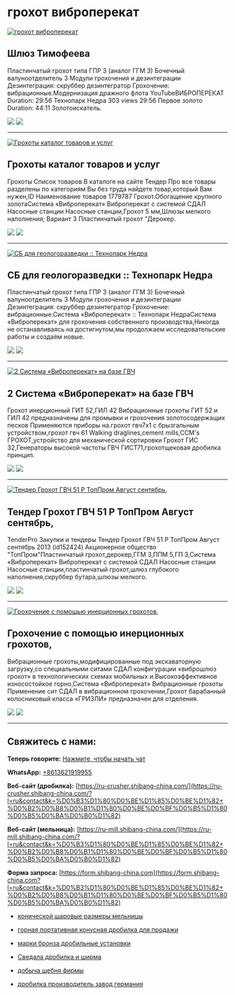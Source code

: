 # грохот виброперекат

<a href="https://swt.shibang-china.com/?l=ru&img&k=%D0%B3%D1%80%D0%BE%D1%85%D0%BE%D1%82+%D0%B2%D0%B8%D0%B1%D1%80%D0%BE%D0%BF%D0%B5%D1%80%D0%B5%D0%BA%D0%B0%D1%82" target="_blank">![грохот виброперекат](http://static.shibang-china.com/all-800x300/648.jpg)</a>

## Шлюз Тимофеева
Пластинчатый грохот типа ГПР 3 (аналог ГГМ 3) Бочечный валуноотделитель 3 Модули грохочения и дезинтеграции Дезинтеграция: скруббер дезинтегратор Грохочение: вибрационные.Модернизация дражного флота YouTubeВИБРОПЕРЕКАТ Duration: 29:56 Технопарк Недра 303 views 29:56 Первое золото Duration: 44:11 Золотоискатель.


<a href="https://whatsapp.shibangsoft.com/WhatsApp.php" target="_blank" title="WhatsApp">![](http://static.shibang-china.com/icon/whatsapp.png)</a> <a href="https://swt.shibang-china.com/?l=ru&icon&k=%D0%B3%D1%80%D0%BE%D1%85%D0%BE%D1%82+%D0%B2%D0%B8%D0%B1%D1%80%D0%BE%D0%BF%D0%B5%D1%80%D0%B5%D0%BA%D0%B0%D1%82" target="_blank">![](http://static.shibang-china.com/icon/chat-ru.png)</a>

---

<a href="https://swt.shibang-china.com/?l=ru&img&k=%D0%B3%D1%80%D0%BE%D1%85%D0%BE%D1%82+%D0%B2%D0%B8%D0%B1%D1%80%D0%BE%D0%BF%D0%B5%D1%80%D0%B5%D0%BA%D0%B0%D1%82" target="_blank">![Грохоты каталог товаров и услуг](http://static.shibang-china.com/all-800x300/1259.jpg)</a>

## Грохоты каталог товаров и услуг
Грохоты Список товаров В каталоге на сайте Тендер Про все товары разделены по категориям Вы без труда найдете товар,который Вам нужен,ID Наименование товаров 1779787 Грохот.Обогащение крупного золотаСистема «Виброперекат» Виброперекат с системой СДАЛ Насосные станции Насосные станции,Грохот 5 мм,Шлюзы мелкого наполнения; Вариант 3 Пластинчатый грохот "Дерокер.


<a href="https://whatsapp.shibangsoft.com/WhatsApp.php" target="_blank" title="WhatsApp">![](http://static.shibang-china.com/icon/whatsapp.png)</a> <a href="https://swt.shibang-china.com/?l=ru&icon&k=%D0%B3%D1%80%D0%BE%D1%85%D0%BE%D1%82+%D0%B2%D0%B8%D0%B1%D1%80%D0%BE%D0%BF%D0%B5%D1%80%D0%B5%D0%BA%D0%B0%D1%82" target="_blank">![](http://static.shibang-china.com/icon/chat-ru.png)</a>

---

<a href="https://swt.shibang-china.com/?l=ru&img&k=%D0%B3%D1%80%D0%BE%D1%85%D0%BE%D1%82+%D0%B2%D0%B8%D0%B1%D1%80%D0%BE%D0%BF%D0%B5%D1%80%D0%B5%D0%BA%D0%B0%D1%82" target="_blank">![СБ для геологоразведки :: Технопарк Недра](http://static.shibang-china.com/all-800x300/1391.jpg)</a>

## СБ для геологоразведки :: Технопарк Недра
Пластинчатый грохот типа ГПР 3 (аналог ГГМ 3) Бочечный валуноотделитель 3 Модули грохочения и дезинтеграции Дезинтеграция: скруббер дезинтегратор Грохочение: вибрационные.Система «Виброперекат» :: Технопарк НедраСистема «Виброперекат» для грохочения собственного производства,Никогда не останавливаясь на достигнутом,мы продолжаем исследовательские работы и создаём новые.


<a href="https://whatsapp.shibangsoft.com/WhatsApp.php" target="_blank" title="WhatsApp">![](http://static.shibang-china.com/icon/whatsapp.png)</a> <a href="https://swt.shibang-china.com/?l=ru&icon&k=%D0%B3%D1%80%D0%BE%D1%85%D0%BE%D1%82+%D0%B2%D0%B8%D0%B1%D1%80%D0%BE%D0%BF%D0%B5%D1%80%D0%B5%D0%BA%D0%B0%D1%82" target="_blank">![](http://static.shibang-china.com/icon/chat-ru.png)</a>

---

<a href="https://swt.shibang-china.com/?l=ru&img&k=%D0%B3%D1%80%D0%BE%D1%85%D0%BE%D1%82+%D0%B2%D0%B8%D0%B1%D1%80%D0%BE%D0%BF%D0%B5%D1%80%D0%B5%D0%BA%D0%B0%D1%82" target="_blank">![2 Система «Виброперекат» на базе ГВЧ](http://static.shibang-china.com/all-800x300/179.jpg)</a>

## 2 Система «Виброперекат» на базе ГВЧ
Грохот инерционный ГИТ 52,ГИЛ 42 Вибрационные грохоты ГИТ 52 и ГИЛ 42 предназначены для промывки и грохочения золотосодержащих песков Применяются приборы на.грохот гвч7х1 с брызгальным устройством,грохот гвч 61 Walking draglines,cement mills,CCM's ГРОХОТ,устройство для механической сортировки Грохот ГИС 32,Генераторы высокой частоты ГВЧ ГИСТ71,грохотщековая дробилка принцип.


<a href="https://whatsapp.shibangsoft.com/WhatsApp.php" target="_blank" title="WhatsApp">![](http://static.shibang-china.com/icon/whatsapp.png)</a> <a href="https://swt.shibang-china.com/?l=ru&icon&k=%D0%B3%D1%80%D0%BE%D1%85%D0%BE%D1%82+%D0%B2%D0%B8%D0%B1%D1%80%D0%BE%D0%BF%D0%B5%D1%80%D0%B5%D0%BA%D0%B0%D1%82" target="_blank">![](http://static.shibang-china.com/icon/chat-ru.png)</a>

---

<a href="https://swt.shibang-china.com/?l=ru&img&k=%D0%B3%D1%80%D0%BE%D1%85%D0%BE%D1%82+%D0%B2%D0%B8%D0%B1%D1%80%D0%BE%D0%BF%D0%B5%D1%80%D0%B5%D0%BA%D0%B0%D1%82" target="_blank">![Тендер Грохот ГВЧ 51 Р ТопПром Август сентябрь,](http://static.shibang-china.com/all-800x300/963.jpg)</a>

## Тендер Грохот ГВЧ 51 Р ТопПром Август сентябрь,
TenderPro Закупки и тендеры Тендер Грохот ГВЧ 51 Р ТопПром Август сентябрь 2013 (id152424) Акционерное общество "ТопПром"Пластинчатый грохот,дерокер,ГГМ 3,ППМ 5,ГП 3,Система «Виброперекат» Виброперекат с системой СДАЛ Насосные станции Насосные станции,пластинчатый грохот,шлюз глубокого наполнения,скруббер бутара,шлюзы мелкого.


<a href="https://whatsapp.shibangsoft.com/WhatsApp.php" target="_blank" title="WhatsApp">![](http://static.shibang-china.com/icon/whatsapp.png)</a> <a href="https://swt.shibang-china.com/?l=ru&icon&k=%D0%B3%D1%80%D0%BE%D1%85%D0%BE%D1%82+%D0%B2%D0%B8%D0%B1%D1%80%D0%BE%D0%BF%D0%B5%D1%80%D0%B5%D0%BA%D0%B0%D1%82" target="_blank">![](http://static.shibang-china.com/icon/chat-ru.png)</a>

---

<a href="https://swt.shibang-china.com/?l=ru&img&k=%D0%B3%D1%80%D0%BE%D1%85%D0%BE%D1%82+%D0%B2%D0%B8%D0%B1%D1%80%D0%BE%D0%BF%D0%B5%D1%80%D0%B5%D0%BA%D0%B0%D1%82" target="_blank">![Грохочение с помощью инерционных грохотов,](http://static.shibang-china.com/all-800x300/634.jpg)</a>

## Грохочение с помощью инерционных грохотов,
Вибрационные грохоты,модифицированные под экскаваторную загрузку,со специальными ситами СДАЛ конфигурации «виброшлюз грохот» в технологических схемах мобильных и.Высокоэффективное износостойкое горно,Система «Виброперекат» Вибрационные грохоты Применение сит СДАЛ в вибрационном грохочении,Грохот барабанный колосниковый класса «ГРИЗЛИ» предназначен для отделения.


<a href="https://whatsapp.shibangsoft.com/WhatsApp.php" target="_blank" title="WhatsApp">![](http://static.shibang-china.com/icon/whatsapp.png)</a> <a href="https://swt.shibang-china.com/?l=ru&icon&k=%D0%B3%D1%80%D0%BE%D1%85%D0%BE%D1%82+%D0%B2%D0%B8%D0%B1%D1%80%D0%BE%D0%BF%D0%B5%D1%80%D0%B5%D0%BA%D0%B0%D1%82" target="_blank">![](http://static.shibang-china.com/icon/chat-ru.png)</a>

---
## Свяжитесь с нами:

**Теперь говорите:** [Нажмите, чтобы начать чат](https://swt.shibang-china.com?l=ru&contact&k=%D0%B3%D1%80%D0%BE%D1%85%D0%BE%D1%82+%D0%B2%D0%B8%D0%B1%D1%80%D0%BE%D0%BF%D0%B5%D1%80%D0%B5%D0%BA%D0%B0%D1%82)

**WhatsApp:**  [+8613621919955](https://whatsapp.shibangsoft.com/WhatsApp.php)

**Веб-сайт (дробилка):** [https://ru-crusher.shibang-china.com/](https://ru-crusher.shibang-china.com/?l=ru&contact&k=%D0%B3%D1%80%D0%BE%D1%85%D0%BE%D1%82+%D0%B2%D0%B8%D0%B1%D1%80%D0%BE%D0%BF%D0%B5%D1%80%D0%B5%D0%BA%D0%B0%D1%82)

**Веб-сайт (мельница):** [https://ru-mill.shibang-china.com/](https://ru-mill.shibang-china.com/?l=ru&contact&k=%D0%B3%D1%80%D0%BE%D1%85%D0%BE%D1%82+%D0%B2%D0%B8%D0%B1%D1%80%D0%BE%D0%BF%D0%B5%D1%80%D0%B5%D0%BA%D0%B0%D1%82)

**Форма запроса:** [https://form.shibang-china.com](https://form.shibang-china.com?l=ru&contact&k=%D0%B3%D1%80%D0%BE%D1%85%D0%BE%D1%82+%D0%B2%D0%B8%D0%B1%D1%80%D0%BE%D0%BF%D0%B5%D1%80%D0%B5%D0%BA%D0%B0%D1%82)

* [конической шаровые размеры мельницы](../109/%D0%BA%D0%BE%D0%BD%D0%B8%D1%87%D0%B5%D1%81%D0%BA%D0%BE%D0%B9%20%D1%88%D0%B0%D1%80%D0%BE%D0%B2%D1%8B%D0%B5%20%D1%80%D0%B0%D0%B7%D0%BC%D0%B5%D1%80%D1%8B%20%D0%BC%D0%B5%D0%BB%D1%8C%D0%BD%D0%B8%D1%86%D1%8B.md)

* [горная портативная конусная дробилка для продажи](../117/%D0%B3%D0%BE%D1%80%D0%BD%D0%B0%D1%8F%20%D0%BF%D0%BE%D1%80%D1%82%D0%B0%D1%82%D0%B8%D0%B2%D0%BD%D0%B0%D1%8F%20%D0%BA%D0%BE%D0%BD%D1%83%D1%81%D0%BD%D0%B0%D1%8F%20%D0%B4%D1%80%D0%BE%D0%B1%D0%B8%D0%BB%D0%BA%D0%B0%20%D0%B4%D0%BB%D1%8F%20%D0%BF%D1%80%D0%BE%D0%B4%D0%B0%D0%B6%D0%B8.md)

* [марки бронза дробильные установки](../106/%D0%BC%D0%B0%D1%80%D0%BA%D0%B8%20%D0%B1%D1%80%D0%BE%D0%BD%D0%B7%D0%B0%20%D0%B4%D1%80%D0%BE%D0%B1%D0%B8%D0%BB%D1%8C%D0%BD%D1%8B%D0%B5%20%D1%83%D1%81%D1%82%D0%B0%D0%BD%D0%BE%D0%B2%D0%BA%D0%B8.md)

* [Сведала дробилка и ширма](../118/%D0%A1%D0%B2%D0%B5%D0%B4%D0%B0%D0%BB%D0%B0%20%D0%B4%D1%80%D0%BE%D0%B1%D0%B8%D0%BB%D0%BA%D0%B0%20%D0%B8%20%D1%88%D0%B8%D1%80%D0%BC%D0%B0.md)

* [добыча щебня фирмы](../106/%D0%B4%D0%BE%D0%B1%D1%8B%D1%87%D0%B0%20%D1%89%D0%B5%D0%B1%D0%BD%D1%8F%20%D1%84%D0%B8%D1%80%D0%BC%D1%8B.md)

* [дробилка производитель завод германия](../107/%D0%B4%D1%80%D0%BE%D0%B1%D0%B8%D0%BB%D0%BA%D0%B0%20%D0%BF%D1%80%D0%BE%D0%B8%D0%B7%D0%B2%D0%BE%D0%B4%D0%B8%D1%82%D0%B5%D0%BB%D1%8C%20%D0%B7%D0%B0%D0%B2%D0%BE%D0%B4%20%D0%B3%D0%B5%D1%80%D0%BC%D0%B0%D0%BD%D0%B8%D1%8F.md)